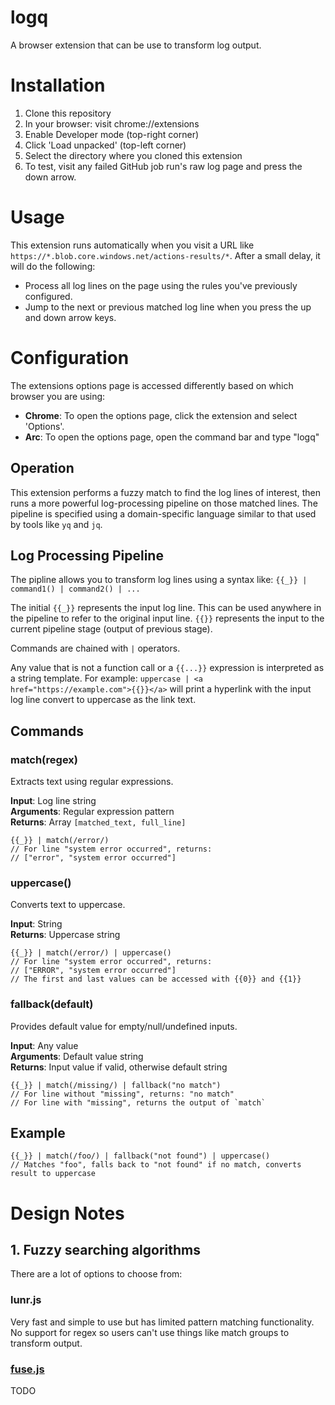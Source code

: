 # logq

A browser extension that can be use to transform log output.

# Installation

1. Clone this repository
2. In your browser: visit chrome://extensions
3. Enable Developer mode (top-right corner)
4. Click 'Load unpacked' (top-left corner)
5. Select the directory where you cloned this extension
6. To test, visit any failed GitHub job run's raw log page and press the down arrow.

# Usage

This extension runs automatically when you visit a URL like `https://*.blob.core.windows.net/actions-results/*`.
After a small delay, it will do the following:

- Process all log lines on the page using the rules you've previously configured.
- Jump to the next or previous matched log line when you press the up and down arrow keys.

# Configuration

The extensions options page is accessed differently based on which browser you are using:

- **Chrome**: To open the options page, click the extension and select 'Options'.
- **Arc**: To open the options page, open the command bar and type "logq"

## Operation

This extension performs a fuzzy match to find the log lines of interest, then runs a more powerful
log-processing pipeline on those matched lines. The pipeline is specified using a domain-specific 
language similar to that used by tools like `yq` and `jq`.

## Log Processing Pipeline

The pipline allows you to transform log lines using a syntax like: `{{_}} | command1() | command2() | ...`

The initial `{{_}}` represents the input log line. This can be used anywhere in the pipeline to refer to the
original input line. `{{}}` represents the input to the current pipeline stage (output of previous stage). 

Commands are chained with `|` operators.

Any value that is not a function call or a `{{...}}` expression is interpreted as a string template. For example:
`uppercase | <a href="https://example.com">{{}}</a>` will print a hyperlink with the input log line convert to
uppercase as the link text.

## Commands

### match(regex)
Extracts text using regular expressions.

**Input**: Log line string  
**Arguments**: Regular expression pattern  
**Returns**: Array `[matched_text, full_line]`

```
{{_}} | match(/error/) 
// For line "system error occurred", returns:
// ["error", "system error occurred"]
```

### uppercase()
Converts text to uppercase.

**Input**: String  
**Returns**: Uppercase string

```
{{_}} | match(/error/) | uppercase()
// For line "system error occurred", returns:
// ["ERROR", "system error occurred"]
// The first and last values can be accessed with {{0}} and {{1}}
```

### fallback(default)
Provides default value for empty/null/undefined inputs.

**Input**: Any value  
**Arguments**: Default value string  
**Returns**: Input value if valid, otherwise default string

```
{{_}} | match(/missing/) | fallback("no match")
// For line without "missing", returns: "no match"
// For line with "missing", returns the output of `match`
```

## Example
```
{{_}} | match(/foo/) | fallback("not found") | uppercase()
// Matches "foo", falls back to "not found" if no match, converts result to uppercase
```

# Design Notes

## 1. Fuzzy searching algorithms

There are a lot of options to choose from:

### lunr.js

Very fast and simple to use but has limited pattern matching functionality.
No support for regex so users can't use things like match groups to transform
output.

### [fuse.js](https://www.fusejs.io/demo.html)

TODO